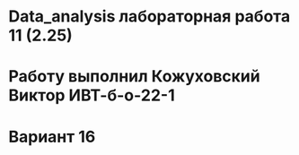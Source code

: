 # Data_analysis лабораторная работа 11 (2.25)
# Работу выполнил Кожуховский Виктор ИВТ-б-о-22-1
# Вариант 16
